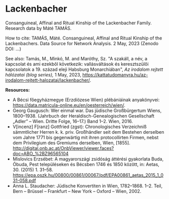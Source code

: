 # Lackenbacher
Consanguineal, Affinal and Ritual Kinship of the Lackenbacher Family. Research data by Máté TAMÁS.

How to cite: TAMÁS, Máté. Consanguineal, Affinal and Ritual Kinship of the Lackenbachers. Data Source for Network Analysis. 2 May, 2023 (Zenodo DOI: ...)

See also: Tamás, M., Minkó, M. and Maróthy, Sz. "A szakáll, a név, a kapcsolat és ami ezekből következik: vallásváltások és keresztszülői kapcsolatok a 19. század eleji Habsburg Monarchiában", <i>Az irodalom rejtett hálózatai (blog series),</i> 1 May, 2023, https://kattatudomanyra.hu/az-irodalom-rejtett-halozatai/lackenbacher/.

<b>Resources:</b>

- A Bécsi főegyházmegye (Erzdiözese Wien) plébániáinak anyakönyvei: https://data.matricula-online.eu/en/oesterreich/wien/.
- Georg Gaugusch: Wer einmal war. Das jüdische Großbürgertum Wiens, 1800–1938. (Jahrbuch der Heraldisch-Genealogischen Gesellschaft „Adler” – Wien. Dritte Folge, 16–17.) Band 1–2. Wien, 2016.
- V[incenz] F[ranz] Gottfried (zgst): Chronologisches Verzeichniß sämmtlicher Herren k. k. priv. Großhändler seit dem Bestehen derselben vom Jahre 1771 bis gegenwärtig mit ihren protocollirten Firmen, nebst dem Privilegium des Gremiums derselben, Wien, [1855]. http://digital.onb.ac.at/OnbViewer/viewer.faces?doc=ABO_%2BZ96565104
- Mislovics Erzsébet: A magyarországi zsidóság áttérési gyakorlata Buda, Óbuda, Pest településeken és Bécsben 1746 és 1850 között, in: Aetas, 30. (2015) 1. 31–58. https://epa.oszk.hu/00800/00861/00067/pdf/EPA00861_aetas_2015_1_031-058.pdf
- Anna L. Staudacher: Jüdische Konvertiten in Wien, 1782–1868. 1–2. Teil, Bern – Brüssel – Frankfurt – New York – Oxford – Wien, 2002.
